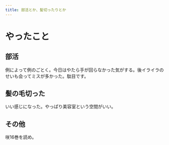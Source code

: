 ```yaml
---
title: 部活とか、髪切ったりとか
---
```


# やったこと

## 部活

例によって例のごとく。今日はやたら手が回らなかった気がする。後イライラのせいも会ってミスが多かった。駄目です。

## 髪の毛切った

いい感じになった。やっぱり美容室という空間がいい。

## その他

咲16巻を読め。